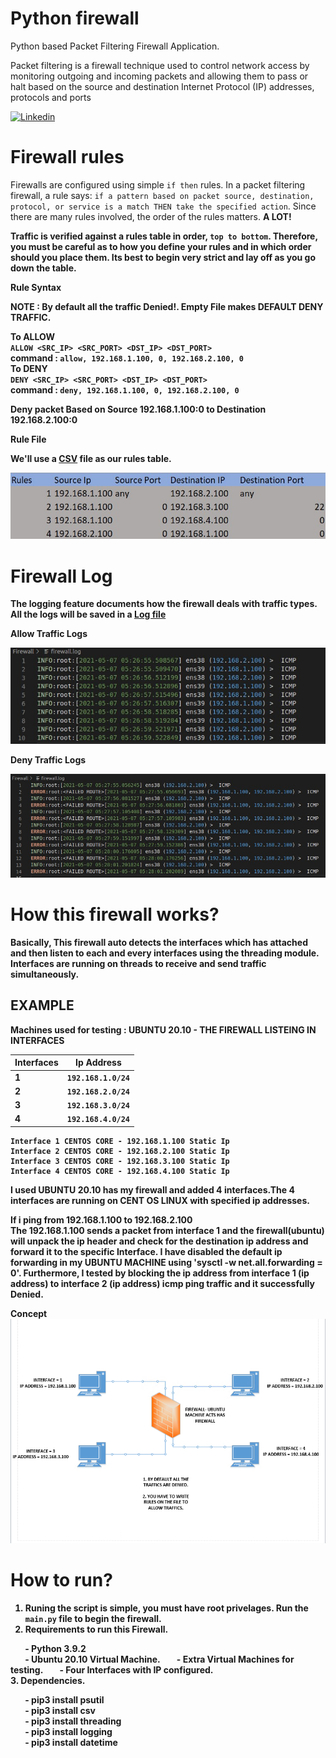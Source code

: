 # Python firewall
Python based Packet Filtering Firewall Application.

Packet filtering is a firewall technique used to control network access by monitoring outgoing and incoming packets and allowing them to pass or halt based on the source and destination Internet Protocol (IP) addresses, protocols and ports 

[![Linkedin](https://img.shields.io/badge/LinkedIn-0077B5?style=for-the-badge&logo=linkedin&logoColor=white)](https://www.linkedin.com/in/jadhusan24/) 

# Firewall rules

Firewalls are configured using simple `if then` rules. In a packet filtering firewall, a rule says: ``if a pattern based on packet source, destination, protocol, or service is a match THEN take the specified action``. Since there are many rules involved, the order of the rules matters. <b>A LOT!<b>

Traffic is verified against a rules table in order, ``top to bottom``. Therefore, you must be careful as to how you define your rules and in which order should you place them. Its best to begin very strict and lay off as you go down the table.

**Rule Syntax**

**NOTE** : By default all the traffic Denied!. Empty File makes DEFAULT DENY TRAFFIC.  </br>

**To ALLOW** </br>
``ALLOW <SRC_IP> <SRC_PORT> <DST_IP> <DST_PORT>`` </br>
command : ``allow, 192.168.1.100, 0, 192.168.2.100, 0`` </br>
**To DENY** </br>
``DENY <SRC_IP> <SRC_PORT> <DST_IP> <DST_PORT>`` </br>
command : ``deny, 192.168.1.100, 0, 192.168.2.100, 0`` </br>

Deny packet Based on Source 192.168.1.100:0 to Destination 192.168.2.100:0 </br>

**Rule File**

We'll use a [CSV](./imports/Rules.csv) file as our rules table.

![Example rule table](./screenshots/examplerules.jpg)

# Firewall Log

The logging feature documents how the firewall deals with traffic types.
All the logs will be saved in a [Log file](firewall.log)

**Allow Traffic Logs**

![Traffic Logs](./screenshots/log1.jpg)

**Deny Traffic Logs**

![Error Logs](./screenshots/log2.jpg)

# How this firewall works?

Basically, This firewall auto detects the interfaces which has attached and then listen to each and every interfaces using the threading module. Interfaces are running on threads to receive and send traffic simultaneously. 

## EXAMPLE
Machines used for testing :
    UBUNTU 20.10 - THE FIREWALL LISTEING IN INTERFACES 

| Interfaces    | Ip Address                                                         |
| :------------ |:-----------------------------------------------------------------: | 
| 1             | `192.168.1.0/24`                                                   |
| 2             | `192.168.2.0/24`                                                   |
| 3             | `192.168.3.0/24`                                                   |
| 4             | `192.168.4.0/24`                                                   |

    Interface 1 CENTOS CORE - 192.168.1.100 Static Ip
    Interface 2 CENTOS CORE - 192.168.2.100 Static Ip
    Interface 3 CENTOS CORE - 192.168.3.100 Static Ip
    Interface 4 CENTOS CORE - 192.168.4.100 Static Ip
I used **UBUNTU 20.10** has my firewall and added 4 interfaces.The 4 interfaces are running on CENT OS LINUX with specified ip addresses. </br> 

If i ping from 192.168.1.100 to 192.168.2.100 </br>
The 192.168.1.100 sends a packet from interface 1 and the firewall(ubuntu) will unpack the ip header and check for the destination ip address and forward it to the specific Interface. I have disabled the default ip forwarding in my **UBUNTU MACHINE** using 'sysctl -w net.all.forwarding = 0'. Furthermore, I tested by blocking the ip address from interface 1 (ip address) to interface 2 (ip address) icmp ping traffic and it successfully **Denied**.   </br>


**Concept**
![Concept](./screenshots/topology.jpg)

# How to run?
1. Runing the script is simple, you must have root privelages. Run the `main.py` file to begin the firewall. 
2. Requirements to run this Firewall.

&nbsp;&nbsp;&nbsp;&nbsp;&nbsp;&nbsp; - Python 3.9.2    
&nbsp;&nbsp;&nbsp;&nbsp;&nbsp;&nbsp; - Ubuntu 20.10 Virtual Machine.
&nbsp;&nbsp;&nbsp;&nbsp;&nbsp;&nbsp; - Extra Virtual Machines for testing.
&nbsp;&nbsp;&nbsp;&nbsp;&nbsp;&nbsp; - Four Interfaces with IP configured.       
3. Dependencies.      

&nbsp;&nbsp;&nbsp;&nbsp;&nbsp;&nbsp; - pip3 install psutil     
&nbsp;&nbsp;&nbsp;&nbsp;&nbsp;&nbsp; - pip3 install csv     
&nbsp;&nbsp;&nbsp;&nbsp;&nbsp;&nbsp; - pip3 install threading     
&nbsp;&nbsp;&nbsp;&nbsp;&nbsp;&nbsp; - pip3 install logging     
&nbsp;&nbsp;&nbsp;&nbsp;&nbsp;&nbsp; - pip3 install datetime     

